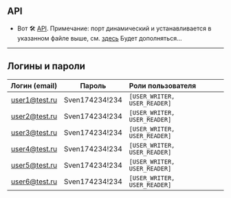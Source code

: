 ## API

-  Вот 🛠 [API](http://localhost:5000/api/docs). Примечание: порт динамический и устанавливается в указанном файле выше, см. [здесь](#Aдреса) Будет дополняться...

---

## Логины и пароли

| Логин (email) |     Пароль     | Роли пользователя            |
| ------------: | :------------: | :--------------------------- |
| user1@test.ru | Sven174234!234 | `[USER_WRITER, USER_READER]` |
| user2@test.ru | Sven174234!234 | `[USER_WRITER, USER_READER]` |
| user3@test.ru | Sven174234!234 | `[USER_WRITER, USER_READER]` |
| user4@test.ru | Sven174234!234 | `[USER_WRITER, USER_READER]` |
| user5@test.ru | Sven174234!234 | `[USER_WRITER, USER_READER]` |
| user6@test.ru | Sven174234!234 | `[USER_WRITER, USER_READER]` |
